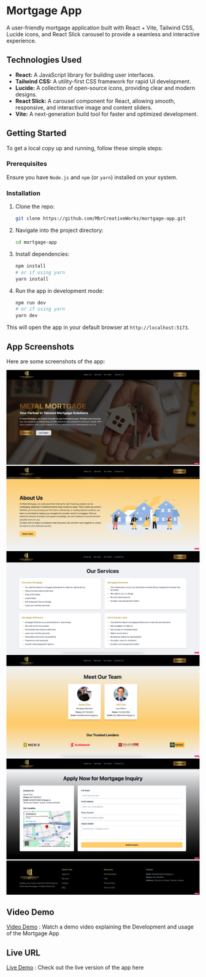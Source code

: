 # Mortgage App

A user-friendly mortgage application built with React + Vite, Tailwind CSS, Lucide icons, and React Slick carousel to provide a seamless and interactive experience.  

## Technologies Used

- **React:** A JavaScript library for building user interfaces.
- **Tailwind CSS:** A utility-first CSS framework for rapid UI development.
- **Lucide:** A collection of open-source icons, providing clear and modern designs.
- **React Slick:** A carousel component for React, allowing smooth, responsive, and interactive image and content sliders.
- **Vite:** A next-generation build tool for faster and optimized development.

## Getting Started

To get a local copy up and running, follow these simple steps:

### Prerequisites

Ensure you have `Node.js` and `npm` (or `yarn`) installed on your system.

### Installation

1. Clone the repo:
   ```bash
   git clone https://github.com/MbrCreativeWorks/mortgage-app.git
   ```

2. Navigate into the project directory:
   ```bash
   cd mortgage-app
   ```

3. Install dependencies:
   ```bash
   npm install
   # or if using yarn
   yarn install
   ```

4. Run the app in development mode:
   ```bash
   npm run dev
   # or if using yarn
   yarn dev
   ```

This will open the app in your default browser at `http://localhost:5173`.

## App Screenshots

Here are some screenshots of the app:

![App Screenshot 1](./src/assets/screen1.png)
![App Screenshot 1](./src/assets/screen2.png)
![App Screenshot 1](./src/assets/screen3.png)
![App Screenshot 1](./src/assets/screen4.png)
![App Screenshot 1](./src/assets/screen5.png)
![App Screenshot 1](./src/assets/screen6.png)

## Video Demo

[Video Demo](https://drive.google.com/file/d/17UvHvTr7SL_vDQH-hfv2L0RyxP9ZsldQ) : Watch a demo video explaining the Development and usage of the Mortgage App 

## Live URL

[Live Demo](https://mortgage-app-seven.vercel.app) : Check out the live version of the app here